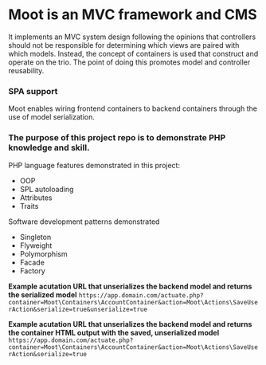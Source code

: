 # Moot is an MVC framework and CMS
It implements an MVC system design following the opinions that controllers should not be responsible for determining which views are paired with which models. Instead, the concept of containers is used that construct and operate on the trio. The point of doing this promotes model and controller reusability.

### SPA support
Moot enables wiring frontend containers to backend containers through the use of model serialization.

### The purpose of this project repo is to demonstrate PHP knowledge and skill.
PHP language features demonstrated in this project:
- OOP
- SPL autoloading
- Attributes
- Traits
  
Software development patterns demonstrated
- Singleton
- Flyweight
- Polymorphism
- Facade
- Factory

**Example acutation URL that unserializes the backend model and returns the serialized model**
`https://app.domain.com/actuate.php?container=Moot\Containers\AccountContainer&action=Moot\Actions\SaveUserAction&serialize=true&unserialize=true`

**Example acutation URL that unserializes the backend model and returns the container HTML output with the saved, unserialized model**
`https://app.domain.com/actuate.php?container=Moot\Containers\AccountContainer&action=Moot\Actions\SaveUserAction&serialize=true`
